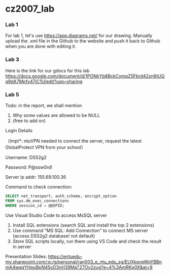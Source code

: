 # cz2007_lab


### Lab 1

For lab 1, let's use https://app.diagrams.net/ for our drawing. Manually upload the .xml file in the Github to the website and push it back to Github when you are done with editing it. 


### Lab 3

Here is the link for our gdocs for this lab https://docs.google.com/document/d/1PONkYb8BckCymqZ5Fbrd42zn6tUQq9dA7Mpfy47jC1U/edit?usp=sharing

### Lab 5

Todo: in the report, we shall mention
1. Why some values are allowed to be NULL
2. (free to add on)

Login Details

（Impt*: ntuVPN needed to connect the server, request the latest GlobalProtect VPN from your school）

Username: DSS2g2

Password: P@ssw0rd!

Server ip addr: 155.69.100.36

Command to check connection:
```sql
SELECT net_transport, auth_scheme, encrypt_option   
FROM sys.dm_exec_connections   
WHERE session_id = @@SPID;
```
Use Visual Studio Code to access MsSQL server
1. Install SQL extensions (search SQL and install the top 2 extensions)
2. Use command "MS SQL: Add Connection" to connect MS server (access DSS2g2 database! not default)
3. Store SQL scripts locally, run them using VS Code and check the result in server

Presentation Slides:
https://entuedu-my.sharepoint.com/:p:/g/personal/ran003_e_ntu_edu_sg/EUXkqypWoYBBnmA4wqqYHpoBpN45oD3nH39MaT27Oy2zug?e=4%3AmRKp0X&at=9
